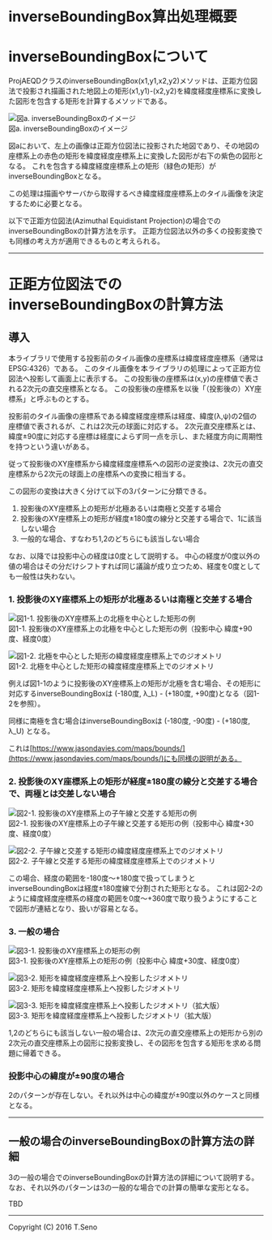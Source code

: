 inverseBoundingBox算出処理概要
==============

# inverseBoundingBoxについて

ProjAEQDクラスのinverseBoundingBox(x1,y1,x2,y2)メソッドは、正距方位図法で投影され描画された地図上の矩形(x1,y1)-(x2,y2)を緯度経度座標系に変換した図形を包含する矩形を計算するメソッドである。

![図a. inverseBoundingBoxのイメージ](inverse-bounding-box.png)  
図a. inverseBoundingBoxのイメージ

図aにおいて、左上の画像は正距方位図法に投影された地図であり、その地図の座標系上の赤色の矩形を緯度経度座標系上に変換した図形が右下の紫色の図形となる。
これを包含する緯度経度座標系上の矩形（緑色の矩形）がinverseBoundingBoxとなる。

この処理は描画やサーバから取得するべき緯度経度座標系上のタイル画像を決定するために必要となる。


以下で正距方位図法(Azimuthal Equidistant Projection)の場合でのinverseBoundingBoxの計算方法を示す。
正距方位図法以外の多くの投影変換でも同様の考え方が適用できるものと考えられる。


***

# 正距方位図法でのinverseBoundingBoxの計算方法

## 導入

本ライブラリで使用する投影前のタイル画像の座標系は緯度経度座標系（通常はEPSG:4326）である。
このタイル画像を本ライブラリの処理によって正距方位図法へ投影して画面上に表示する。
この投影後の座標系は(x,y)の座標値で表される2次元の直交座標系となる。
この投影後の座標系を以後「（投影後の）XY座標系」と呼ぶものとする。


投影前のタイル画像の座標系である緯度経度座標系は経度、緯度(λ,ψ)の2個の座標値で表されるが、これは2次元の球面に対応する。
2次元直交座標系とは、緯度±90度に対応する座標は経度によらず同一点を示し、また経度方向に周期性を持つという違いがある。

従って投影後のXY座標系から緯度経度座標系への図形の逆変換は、2次元の直交座標系から2次元の球面上の座標系への変換に相当する。


この図形の変換は大きく分けて以下の3パターンに分類できる。  

1. 投影後のXY座標系上の矩形が北極あるいは南極と交差する場合  
2. 投影後のXY座標系上の矩形が経度±180度の線分と交差する場合で、1に該当しない場合  
3. 一般的な場合、すなわち1,2のどちらにも該当しない場合  

なお、以降では投影中心の経度は0度として説明する。
中心の経度が0度以外の値の場合はその分だけシフトすれば同じ議論が成り立つため、経度を0度としても一般性は失わない。


### 1. 投影後のXY座標系上の矩形が北極あるいは南極と交差する場合

![図1-1. 投影後のXY座標系上の北極を中心とした矩形の例](1-north-pole-proj.png)  
図1-1. 投影後のXY座標系上の北極を中心とした矩形の例（投影中心 緯度+90度、経度0度）

![図1-2. 北極を中心とした矩形の緯度経度座標系上でのジオメトリ](1-north-pole-latlong.png)  
図1-2. 北極を中心とした矩形の緯度経度座標系上でのジオメトリ

例えば図1-1のように投影後のXY座標系上の矩形が北極を含む場合、その矩形に対応するinverseBoundingBoxは (-180度, λ_L) - (+180度, +90度)となる（図1-2を参照）。

同様に南極を含む場合はinverseBoundingBoxは (-180度, -90度) - (+180度, λ_U) となる。

これは[https://www.jasondavies.com/maps/bounds/](https://www.jasondavies.com/maps/bounds/)にも同様の説明がある。


### 2. 投影後のXY座標系上の矩形が経度±180度の線分と交差する場合で、両極とは交差しない場合

![図2-1. 投影後のXY座標系上の子午線と交差する矩形の例](2-cross-meridian-proj.png)  
図2-1. 投影後のXY座標系上の子午線と交差する矩形の例（投影中心 緯度+30度、経度0度）

![図2-2. 子午線と交差する矩形の緯度経度座標系上でのジオメトリ](2-cross-meridian-latlong.png)  
図2-2. 子午線と交差する矩形の緯度経度座標系上でのジオメトリ

この場合、経度の範囲を-180度〜+180度で扱ってしまうとinverseBoundingBoxは経度±180度線で分割された矩形となる。
これは図2-2のように緯度経度座標系の経度の範囲を0度〜+360度で取り扱うようにすることで図形が連結となり、扱いが容易となる。


### 3. 一般の場合

![図3-1. 投影後のXY座標系上の矩形の例](3-general-case-proj.png)  
図3-1. 投影後のXY座標系上の矩形の例（投影中心 緯度+30度、経度0度）

![図3-2. 矩形を緯度経度座標系上へ投影したジオメトリ](3-general-case-latlong.png)  
図3-2. 矩形を緯度経度座標系上へ投影したジオメトリ

![図3-3. 矩形を緯度経度座標系上へ投影したジオメトリ（拡大版）](3-general-case-latlong-zoom.png)  
図3-3. 矩形を緯度経度座標系上へ投影したジオメトリ（拡大版）

1,2のどちらにも該当しない一般の場合は、2次元の直交座標系上の矩形から別の2次元の直交座標系上の図形に投影変換し、その図形を包含する矩形を求める問題に帰着できる。


### 投影中心の緯度が±90度の場合

2のパターンが存在しない。それ以外は中心の緯度が±90度以外のケースと同様となる。


***

## 一般の場合のinverseBoundingBoxの計算方法の詳細

3の一般の場合でのinverseBoundingBoxの計算方法の詳細について説明する。
なお、それ以外のパターンは3の一般的な場合での計算の簡単な変形となる。

TBD




----
Copyright (C) 2016 T.Seno
